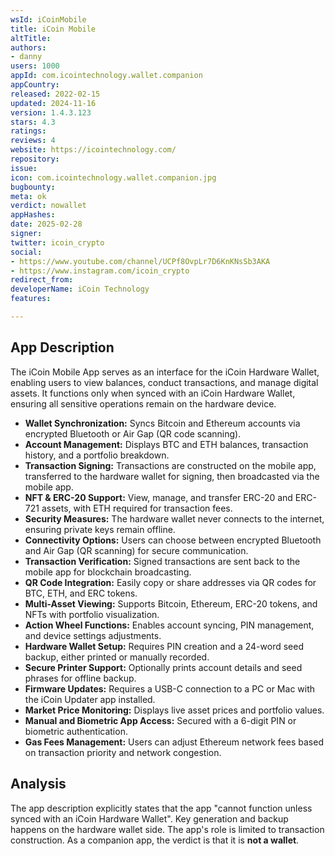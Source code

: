 ```yaml
---
wsId: iCoinMobile
title: iCoin Mobile
altTitle: 
authors:
- danny
users: 1000
appId: com.icointechnology.wallet.companion
appCountry: 
released: 2022-02-15
updated: 2024-11-16
version: 1.4.3.123
stars: 4.3
ratings: 
reviews: 4
website: https://icointechnology.com/
repository: 
issue: 
icon: com.icointechnology.wallet.companion.jpg
bugbounty: 
meta: ok
verdict: nowallet
appHashes: 
date: 2025-02-28
signer: 
twitter: icoin_crypto
social:
- https://www.youtube.com/channel/UCPf8OvpLr7D6KnKNsSb3AKA
- https://www.instagram.com/icoin_crypto
redirect_from: 
developerName: iCoin Technology
features: 

---
```


## App Description 

The iCoin Mobile App serves as an interface for the iCoin Hardware Wallet, enabling users to view balances, conduct transactions, and manage digital assets. It functions only when synced with an iCoin Hardware Wallet, ensuring all sensitive operations remain on the hardware device.

-   **Wallet Synchronization:** Syncs Bitcoin and Ethereum accounts via encrypted Bluetooth or Air Gap (QR code scanning).
-   **Account Management:** Displays BTC and ETH balances, transaction history, and a portfolio breakdown.
-   **Transaction Signing:** Transactions are constructed on the mobile app, transferred to the hardware wallet for signing, then broadcasted via the mobile app.
-   **NFT & ERC-20 Support:** View, manage, and transfer ERC-20 and ERC-721 assets, with ETH required for transaction fees.
-   **Security Measures:** The hardware wallet never connects to the internet, ensuring private keys remain offline.
-   **Connectivity Options:** Users can choose between encrypted Bluetooth and Air Gap (QR scanning) for secure communication.
-   **Transaction Verification:** Signed transactions are sent back to the mobile app for blockchain broadcasting.
-   **QR Code Integration:** Easily copy or share addresses via QR codes for BTC, ETH, and ERC tokens.
-   **Multi-Asset Viewing:** Supports Bitcoin, Ethereum, ERC-20 tokens, and NFTs with portfolio visualization.
-   **Action Wheel Functions:** Enables account syncing, PIN management, and device settings adjustments.
-   **Hardware Wallet Setup:** Requires PIN creation and a 24-word seed backup, either printed or manually recorded.
-   **Secure Printer Support:** Optionally prints account details and seed phrases for offline backup.
-   **Firmware Updates:** Requires a USB-C connection to a PC or Mac with the iCoin Updater app installed.
-   **Market Price Monitoring:** Displays live asset prices and portfolio values.
-   **Manual and Biometric App Access:** Secured with a 6-digit PIN or biometric authentication.
-   **Gas Fees Management:** Users can adjust Ethereum network fees based on transaction priority and network congestion.

## Analysis 

The app description explicitly states that the app "cannot function unless synced with an iCoin Hardware Wallet". Key generation and backup happens on the hardware wallet side. The app's role is limited to transaction construction. As a companion app, the verdict is that it is **not a wallet**.
